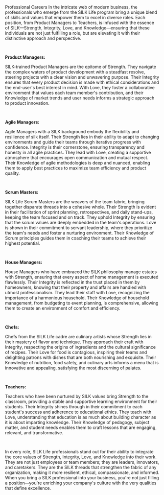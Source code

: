 Professional Careers 
In the intricate web of modern business, the professionals who emerge from the SILK Life program bring a unique blend of skills and values that empower them to excel in diverse roles. Each position, from Product Managers to Teachers, is infused with the essence of SILK—Strength, Integrity, Love, and Knowledge—ensuring that these individuals are not just fulfilling a role, but are elevating it with their distinctive approach and perspective. 

  

**Product Managers:** 

SILK-trained Product Managers are the epitome of Strength. They navigate the complex waters of product development with a steadfast resolve, steering projects with a clear vision and unwavering purpose. Their Integrity ensures that every product decision is made with ethical considerations and the end-user's best interest in mind. With Love, they foster a collaborative environment that values each team member's contribution, and their Knowledge of market trends and user needs informs a strategic approach to product innovation. 

  

**Agile Managers:** 

Agile Managers with a SILK background embody the flexibility and resilience of silk itself. Their Strength lies in their ability to adapt to changing environments and guide their teams through iterative progress with confidence. Integrity is their cornerstone, ensuring transparency and honesty in all agile practices. They lead with Love, creating a supportive atmosphere that encourages open communication and mutual respect. Their Knowledge of agile methodologies is deep and nuanced, enabling them to apply best practices to maximize team efficiency and product quality. 

  

**Scrum Masters:** 

SILK Life Scrum Masters are the weavers of the team fabric, bringing together disparate threads into a cohesive whole. Their Strength is evident in their facilitation of sprint planning, retrospectives, and daily stand-ups, keeping the team focused and on track. They uphold Integrity by ensuring that the scrum values are deeply embedded in the team's operations. Love is shown in their commitment to servant leadership, where they prioritize the team's needs and foster a nurturing environment. Their Knowledge of Scrum principles guides them in coaching their teams to achieve their highest potential. 

  

**House Managers:** 

House Managers who have embraced the SILK philosophy manage estates with Strength, ensuring that every aspect of home management is executed flawlessly. Their Integrity is reflected in the trust placed in them by homeowners, knowing that their property and affairs are handled with utmost professionalism. They lead their staff with Love, recognizing the importance of a harmonious household. Their Knowledge of household management, from budgeting to event planning, is comprehensive, allowing them to create an environment of comfort and efficiency. 

  

**Chefs:** 

Chefs from the SILK Life cadre are culinary artists whose Strength lies in their mastery of flavor and technique. They approach their craft with Integrity, respecting the origins of ingredients and the cultural significance of recipes. Their Love for food is contagious, inspiring their teams and delighting patrons with dishes that are both nourishing and exquisite. Their Knowledge of nutrition, food safety, and culinary arts informs a menu that is innovative and appealing, satisfying the most discerning of palates. 

  

**Teachers:** 

Teachers who have been nurtured by SILK values bring Strength to the classroom, providing a stable and supportive learning environment for their students. Their Integrity shines through in their commitment to each student's success and adherence to educational ethics. They teach with Love, understanding that education is as much about building character as it is about imparting knowledge. Their Knowledge of pedagogy, subject matter, and student needs enables them to craft lessons that are engaging, relevant, and transformative. 

  

In every role, SILK Life professionals stand out for their ability to integrate the core values of Strength, Integrity, Love, and Knowledge into their work. They are not just employees or team members; they are leaders, innovators, and caretakers. They are the SILK threads that strengthen the fabric of any organization, making it more resilient, ethical, compassionate, and informed. When you bring a SILK professional into your business, you're not just filling a position—you're enriching your company's culture with the very qualities that define excellence. 
